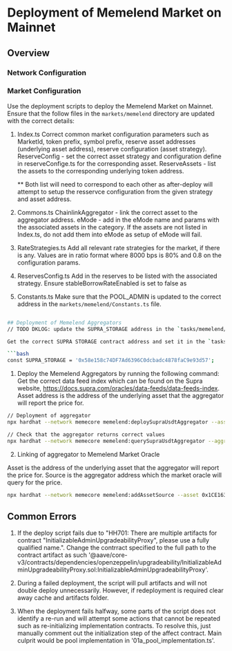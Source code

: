 # Deployment of Memelend Market on Mainnet

## Overview

### Network Configuration

### Market Configuration

Use the deployment scripts to deploy the Memelend Market on Mainnet.
Ensure that the follow files in the `markets/memelend` directory are updated with the correct details:

1. Index.ts
   Correct common market configuration parameters such as MarketId, token prefix, symbol prefix, reserve asset addresses (underlying asset address), reserve configuration (asset strategy).
   ReserveConfig - set the correct asset strategy and configuration define in reserveConfige.ts for the corresponding asset.
   ReserveAssets - list the assets to the corresponding underlying token address.

   \*\* Both list will need to correspond to each other as after-deploy will attempt to setup the resservce configuration from the given strategy and asset address.

2. Commons.ts
   ChainlinkAggregator - link the correct asset to the aggregator address.
   eMode - add in the eMode name and params with the associated assets in the category. If the assets are not listed in Index.ts, do not add them into eMode as setup of eMode will fail.

3. RateStrategies.ts
   Add all relevant rate strategies for the market, if there is any.
   Values are in ratio format where 8000 bps is 80% and 0.8 on the configuration params.

4. ReservesConfig.ts
   Add in the reserves to be listed with the associated strategy.
   Ensure stableBorrowRateEnabled is set to false as

5. Constants.ts
   Make sure that the POOL_ADMIN is updated to the correct address in the `markets/memelend/Constants.ts` file.

````bash

## Deployment of Memelend Aggregators
// TODO DKLOG: update the SUPRA_STORAGE address in the `tasks/memelend/marketOracle.ts` file

Get the correct SUPRA STORAGE contract address and set it in the `tasks/memelend/marketOracle.ts` file.

```bash
const SUPRA_STORAGE = '0x58e158c74DF7Ad6396C0dcbadc4878faC9e93d57';
````

1. Deploy the Memelend Aggregators by running the following command:
   Get the correct data feed index which can be found on the Supra website, https://docs.supra.com/oracles/data-feeds/data-feeds-index.
   Asset address is the address of the underlying asset that the aggregator will report the price for.

```bash
// Deployment of aggregator
npx hardhat --network memecore memelend:deploySupraUsdtAggregator --asset 0xdE41591ED1f8ED1484aC2CD8ca0876428de60EfF --index 260 --pair 'WM_USDC'

// Check that the aggregator returns correct values
npx hardhat --network memecore memelend:querySupraUsdtAggregator --aggregator 0x6165353FC873328316d5299b86E855B74FD83389
```

2. Linking of aggregator to Memelend Market Oracle

Asset is the address of the underlying asset that the aggregator will report the price for.
Source is the aggregator address which the market oracle will query for the price.

```bash
npx hardhat --network memecore memelend:addAssetSource --asset 0x1CE16390FD09040486221e912B87551E4e44Ab17 --source 0xD8b3379fF7DE5d874134783870eC9cdc0820D711;
```

## Common Errors

1. If the deploy script fails due to "HH701: There are multiple artifacts for contract "InitializableAdminUpgradeabilityProxy", please use a fully qualified name.". Change the contrract specified to the full path to the contract artifact as such '@aave/core-v3/contracts/dependencies/openzeppelin/upgradeability/InitializableAdminUpgradeabilityProxy.sol:InitializableAdminUpgradeabilityProxy'.

2. During a failed deployment, the script will pull artifacts and will not double deploy unnecessarily. However, if redeployment is required clear away cache and artifacts folder.

3. When the deployment fails halfway, some parts of the script does not identify a re-run and will attempt some actions that cannot be repeated such as re-initializing implementation contracts. To resolve this, just manually comment out the initialization step of the affect contract. Main culprit would be pool implementation in '01a_pool_implementation.ts'.

